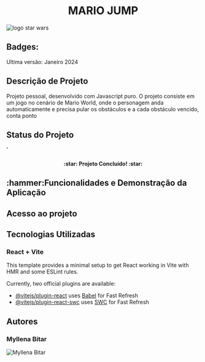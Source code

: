 <h1 align="center">MARIO JUMP</h1>

<img src="https://github.com/user-attachments/assets/876942e1-7bf0-4ca9-a331-4f1efdfc48fe" alt="logo star wars">

<h2>Badges:</h2>
Ultima versão: Janeiro 2024

<h2>Descrição de Projeto</h2>
Projeto pessoal, desenvolvido com Javascript puro. O projeto consiste em um jogo no cenário de Mario World, onde o personagem anda automaticamente e precisa pular os obstáculos e a cada obstáculo vencido, conta ponto

<h2>Status do Projeto</h2>'
<h4 align="center">
:star: Projeto Concluído! :star:
</h4>
<h2>:hammer:Funcionalidades e Demonstração da Aplicação</h2>
<h2>Acesso ao projeto</h2>
<h2> Tecnologias Utilizadas</h2>

<h3>React + Vite</h3>

This template provides a minimal setup to get React working in Vite with HMR and some ESLint rules.

Currently, two official plugins are available:

- [@vitejs/plugin-react](https://github.com/vitejs/vite-plugin-react/blob/main/packages/plugin-react/README.md) uses [Babel](https://babeljs.io/) for Fast Refresh
- [@vitejs/plugin-react-swc](https://github.com/vitejs/vite-plugin-react-swc) uses [SWC](https://swc.rs/) for Fast Refresh

<H2>Autores</H2>
<h3>Myllena Bitar</h3>
<img src="https://avatars.githubusercontent.com/u/111917539?v=4" alt="Myllena Bitar">
